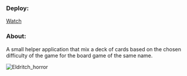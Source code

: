 <h3>Deploy:</h3> <a href='https://rolling-scopes-school.github.io/russianboy64-JSFEPRESCHOOL2022Q2/codejam-eldritch/'>Watch</a>
<h3>About:</h3>
<p>A small helper application that mix a deck of cards based on the chosen difficulty of the game for the board game of the same name.</p>

![Eldritch_horror](https://user-images.githubusercontent.com/85865879/232858193-8d50d76d-529d-4b2f-b56c-10113a025cb0.png)
